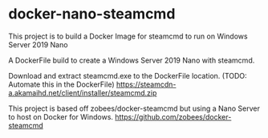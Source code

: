 # docker-nano-steamcmd
This project is to build a Docker Image for steamcmd to run on Windows Server 2019 Nano

A DockerFile build to create a Windows Server 2019 Nano with steamcmd.

Download and extract steamcmd.exe to the DockerFile location. (TODO: Automate this in the DockerFile)
https://steamcdn-a.akamaihd.net/client/installer/steamcmd.zip

This project is based off zobees/docker-steamcmd but using a Nano Server to host on Docker for Windows.
https://github.com/zobees/docker-steamcmd
